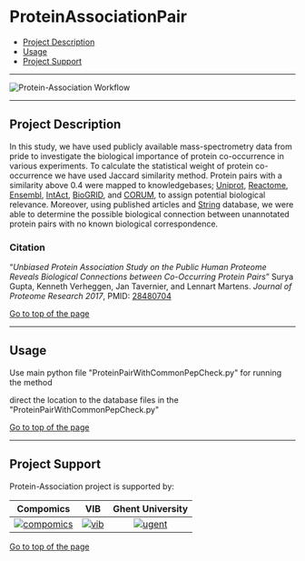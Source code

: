 # ProteinAssociationPair


 * [Project Description](#project-description)
 * [Usage](#usage)
 * [Project Support](#project-support)

----

![Protein-Association Workflow](http://genesis.ugent.be/uvpublicdata/Protein-Association/workflow.png)

----

## Project Description

In this study, we have used publicly available mass-spectrometry data from pride to investigate the biological importance of protein co-occurrence in various experiments. To calculate the statistical weight of protein co-occurrence we have used Jaccard similarity method. Protein pairs with a similarity above 0.4 were mapped to knowledgebases; [Uniprot](http://www.uniprot.org/), [Reactome](http://www.reactome.org), [Ensembl](http://www.ensembl.org), [IntAct](http://www.ebi.ac.uk/intact/), [BioGRID](https://thebiogrid.org/), and [CORUM](http://mips.helmholtz-muenchen.de/corum/), to assign potential biological relevance. Moreover, using published articles and [String](http://string-db.org/) database, we were able to determine the possible biological connection between unannotated protein pairs with no known biological correspondence. 

### Citation
“*Unbiased Protein Association Study on the Public Human Proteome Reveals Biological Connections between Co-Occurring Protein Pairs*” 
Surya Gupta, Kenneth Verheggen, Jan Tavernier, and Lennart Martens. *Journal of Proteome Research 2017*, PMID: [28480704](http://www.ncbi.nlm.nih.gov/pubmed/28480704)

[Go to top of the page](#projectassociationpair)

----

## Usage

Use main python file "ProteinPairWithCommonPepCheck.py" for running the method

direct the location to the database files in the "ProteinPairWithCommonPepCheck.py"


[Go to top of the page](#projectassociationpair)

----

## Project Support

Protein-Association project is supported by:

| Compomics | VIB | Ghent University|
|:--:|:--:|:--:|
| [![compomics](http://genesis.ugent.be/uvpublicdata/image/compomics.png)](http://www.compomics.com) | [![vib](http://genesis.ugent.be/uvpublicdata/image/newVIBlogo.png)](http://www.vib.be) | [![ugent](http://genesis.ugent.be/uvpublicdata/image/ugent.png)](http://www.ugent.be/en) |

[Go to top of the page](#projectassociationpair)


